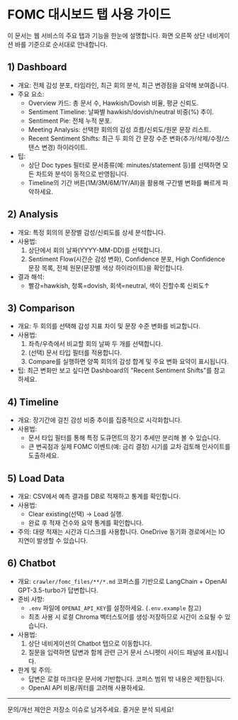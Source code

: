 # FOMC 대시보드 탭 사용 가이드

이 문서는 웹 서비스의 주요 탭과 기능을 한눈에 설명합니다. 화면 오른쪽 상단 네비게이션 바를 기준으로 순서대로 안내합니다.

## 1) Dashboard
- 개요: 전체 감성 분포, 타임라인, 최근 회의 분석, 최근 변경점을 요약해 보여줍니다.
- 주요 요소:
  - Overview 카드: 총 문서 수, Hawkish/Dovish 비율, 평균 신뢰도.
  - Sentiment Timeline: 날짜별 hawkish/dovish/neutral 비중(%) 추이.
  - Sentiment Pie: 전체 누적 분포.
  - Meeting Analysis: 선택한 회의의 감성 흐름/신뢰도/원문 문장 리스트.
  - Recent Sentiment Shifts: 최근 두 회의 간 문장 수준 변화(추가/삭제/수정/스탠스 변경) 하이라이트.
- 팁:
  - 상단 Doc types 필터로 문서종류(예: minutes/statement 등)를 선택하면 모든 차트와 분석이 동적으로 반영됩니다.
  - Timeline의 기간 버튼(1M/3M/6M/1Y/All)을 활용해 구간별 변화를 빠르게 파악하세요.

## 2) Analysis
- 개요: 특정 회의의 문장별 감성/신뢰도를 상세 분석합니다.
- 사용법:
  1. 상단에서 회의 날짜(YYYY-MM-DD)를 선택합니다.
  2. Sentiment Flow(시간순 감성 변화), Confidence 분포, High Confidence 문장 목록, 전체 원문(문장별 색상 하이라이트)을 확인합니다.
- 결과 해석:
  - 빨강=hawkish, 청록=dovish, 회색=neutral, 색이 진할수록 신뢰도↑

## 3) Comparison
- 개요: 두 회의를 선택해 감성 지표 차이 및 문장 수준 변화를 비교합니다.
- 사용법:
  1. 좌측/우측에서 비교할 회의 날짜 두 개를 선택합니다.
  2. (선택) 문서 타입 필터를 적용합니다.
  3. Compare를 실행하면 양쪽 회의의 감성 합계 및 주요 변화 요약이 표시됩니다.
- 팁: 최근 변화만 보고 싶다면 Dashboard의 "Recent Sentiment Shifts"를 참고하세요.

## 4) Timeline
- 개요: 장기간에 걸친 감성 비중 추이를 집중적으로 시각화합니다.
- 사용법:
  - 문서 타입 필터를 통해 특정 도큐먼트의 장기 추세만 분리해 볼 수 있습니다.
  - 큰 변곡점과 실제 FOMC 이벤트(예: 금리 결정) 시기를 교차 검토해 인사이트를 도출하세요.

## 5) Load Data
- 개요: CSV에서 예측 결과를 DB로 적재하고 통계를 확인합니다.
- 사용법:
  - Clear existing(선택) → Load 실행.
  - 완료 후 적재 건수와 요약 통계를 확인합니다.
- 주의: 대량 적재는 시간과 디스크를 사용합니다. OneDrive 동기화 경로에서는 IO 지연이 발생할 수 있습니다.

## 6) Chatbot
- 개요: `crawler/fomc_files/**/*.md` 코퍼스를 기반으로 LangChain + OpenAI GPT-3.5-turbo가 답변합니다.
- 준비 사항:
  - `.env` 파일에 `OPENAI_API_KEY`를 설정하세요. (`.env.example` 참고)
  - 최초 사용 시 로컬 Chroma 벡터스토어를 생성·저장하므로 시간이 소요될 수 있습니다.
- 사용법:
  1. 상단 네비게이션의 Chatbot 탭으로 이동합니다.
  2. 질문을 입력하면 답변과 함께 관련 근거 문서 스니펫이 사이드 패널에 표시됩니다.
- 한계 및 주의:
  - 답변은 로컬 마크다운 문서에 기반합니다. 코퍼스 범위 밖 내용은 제한됩니다.
  - OpenAI API 비용/쿼터를 고려해 사용하세요.

---

문의/개선 제안은 저장소 이슈로 남겨주세요. 즐거운 분석 되세요!
